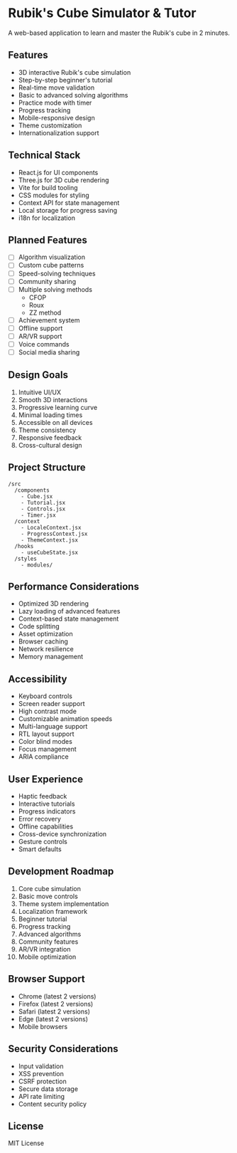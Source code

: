 # Rubik's Cube Simulator & Tutor

A web-based application to learn and master the Rubik's cube in 2 minutes.

## Features

- 3D interactive Rubik's cube simulation
- Step-by-step beginner's tutorial
- Real-time move validation
- Basic to advanced solving algorithms
- Practice mode with timer
- Progress tracking
- Mobile-responsive design
- Theme customization
- Internationalization support

## Technical Stack

- React.js for UI components
- Three.js for 3D cube rendering
- Vite for build tooling
- CSS modules for styling
- Context API for state management
- Local storage for progress saving
- i18n for localization

## Planned Features

- [ ] Algorithm visualization
- [ ] Custom cube patterns
- [ ] Speed-solving techniques
- [ ] Community sharing
- [ ] Multiple solving methods
    - CFOP
    - Roux
    - ZZ method
- [ ] Achievement system
- [ ] Offline support
- [ ] AR/VR support
- [ ] Voice commands
- [ ] Social media sharing

## Design Goals

1. Intuitive UI/UX
2. Smooth 3D interactions
3. Progressive learning curve
4. Minimal loading times
5. Accessible on all devices
6. Theme consistency
7. Responsive feedback
8. Cross-cultural design

## Project Structure

```
/src
  /components
    - Cube.jsx
    - Tutorial.jsx
    - Controls.jsx
    - Timer.jsx
  /context
    - LocaleContext.jsx
    - ProgressContext.jsx
    - ThemeContext.jsx
  /hooks
    - useCubeState.jsx
  /styles
    - modules/
```

## Performance Considerations

- Optimized 3D rendering
- Lazy loading of advanced features
- Context-based state management
- Code splitting
- Asset optimization
- Browser caching
- Network resilience
- Memory management

## Accessibility

- Keyboard controls
- Screen reader support
- High contrast mode
- Customizable animation speeds
- Multi-language support
- RTL layout support
- Color blind modes
- Focus management
- ARIA compliance

## User Experience

- Haptic feedback
- Interactive tutorials
- Progress indicators
- Error recovery
- Offline capabilities
- Cross-device synchronization
- Gesture controls
- Smart defaults

## Development Roadmap

1. Core cube simulation
2. Basic move controls
3. Theme system implementation
4. Localization framework
5. Beginner tutorial
6. Progress tracking
7. Advanced algorithms
8. Community features
9. AR/VR integration
10. Mobile optimization

## Browser Support

- Chrome (latest 2 versions)
- Firefox (latest 2 versions)
- Safari (latest 2 versions)
- Edge (latest 2 versions)
- Mobile browsers

## Security Considerations

- Input validation
- XSS prevention
- CSRF protection
- Secure data storage
- API rate limiting
- Content security policy

## License

MIT License